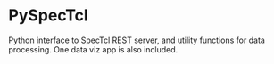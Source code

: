 # PySpecTcl

Python interface to SpecTcl REST server, and utility functions for data processing. One data viz
app is also included.
